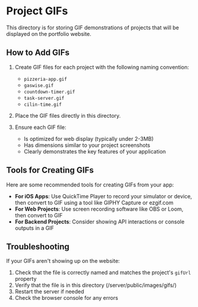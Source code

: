 # Project GIFs

This directory is for storing GIF demonstrations of projects that will be displayed on the portfolio website.

## How to Add GIFs

1. Create GIF files for each project with the following naming convention:
   - `pizzeria-app.gif`
   - `gaswise.gif`
   - `countdown-timer.gif`
   - `task-server.gif`
   - `cilin-time.gif`

2. Place the GIF files directly in this directory.

3. Ensure each GIF file:
   - Is optimized for web display (typically under 2-3MB)
   - Has dimensions similar to your project screenshots
   - Clearly demonstrates the key features of your application

## Tools for Creating GIFs

Here are some recommended tools for creating GIFs from your app:

- **For iOS Apps**: Use QuickTime Player to record your simulator or device, then convert to GIF using a tool like GIPHY Capture or ezgif.com
- **For Web Projects**: Use screen recording software like OBS or Loom, then convert to GIF
- **For Backend Projects**: Consider showing API interactions or console outputs in a GIF

## Troubleshooting

If your GIFs aren't showing up on the website:

1. Check that the file is correctly named and matches the project's `gifUrl` property
2. Verify that the file is in this directory (/server/public/images/gifs/)
3. Restart the server if needed
4. Check the browser console for any errors 